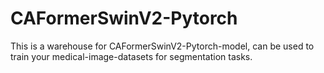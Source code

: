 # CAFormerSwinV2-Pytorch
This is a warehouse for CAFormerSwinV2-Pytorch-model, can be used to train your medical-image-datasets for segmentation tasks.
